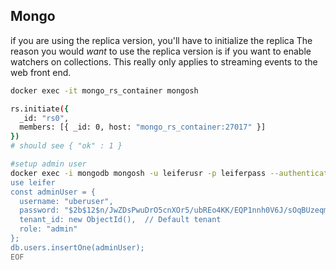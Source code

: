 ## Mongo

if you are using the replica version, you'll have to initialize the replica
The reason you would _want_ to use the replica version is if you want to enable watchers on collections.
This really only applies to streaming events to the web front end.

```sh
docker exec -it mongo_rs_container mongosh

rs.initiate({
  _id: "rs0",
  members: [{ _id: 0, host: "mongo_rs_container:27017" }]
})
# should see { "ok" : 1 }
```

```sh
#setup admin user
docker exec -i mongodb mongosh -u leiferusr -p leiferpass --authenticationDatabase admin <<'EOF'
use leifer
const adminUser = {
  username: "uberuser",
  password: "$2b$12$n/JwZDsPwuDrO5cnXOr5/ubREo4KK/EQP1nnh0V6J/sOqBUzeqmIS",  // bcrypt-hashed password
  tenant_id: new ObjectId(),  // Default tenant
  role: "admin"
};
db.users.insertOne(adminUser);
EOF
```